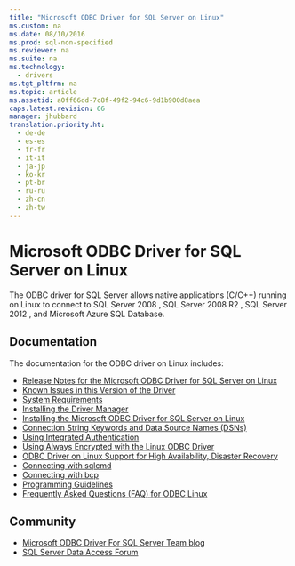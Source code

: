 ```yaml
---
title: "Microsoft ODBC Driver for SQL Server on Linux"
ms.custom: na
ms.date: 08/10/2016
ms.prod: sql-non-specified
ms.reviewer: na
ms.suite: na
ms.technology: 
  - drivers
ms.tgt_pltfrm: na
ms.topic: article
ms.assetid: a0ff66dd-7c8f-49f2-94c6-9d1b900d8aea
caps.latest.revision: 66
manager: jhubbard
translation.priority.ht: 
  - de-de
  - es-es
  - fr-fr
  - it-it
  - ja-jp
  - ko-kr
  - pt-br
  - ru-ru
  - zh-cn
  - zh-tw
---
```

# Microsoft ODBC Driver for SQL Server on Linux
The ODBC driver for  SQL Server  allows native applications (C/C++) running on Linux to connect to  SQL Server 2008 ,  SQL Server 2008 R2 ,  SQL Server 2012 , and Microsoft Azure SQL Database.  
  
  
## Documentation  
The documentation for the ODBC driver on Linux includes:  
  
*   [Release Notes for the Microsoft ODBC Driver for SQL Server on Linux](../content/Release-Notes-for-the-Microsoft-ODBC-Driver-for-SQL-Server-on-Linux.md)  
*   [Known Issues in this Version of the Driver](../content/Known-Issues-in-this-Version-of-the-Driver.md)  
*   [System Requirements](../content/System-Requirements.md)  
*   [Installing the Driver Manager](../content/Installing-the-Driver-Manager.md)  
*   [Installing the Microsoft ODBC Driver for SQL Server on Linux](../content/Installing-the-Microsoft-ODBC-Driver-for-SQL-Server-on-Linux.md)  
*   [Connection String Keywords and Data Source Names &#40;DSNs&#41;](../content/Connection-String-Keywords-and-Data-Source-Names--DSNs-.md)  
*   [Using Integrated Authentication](../content/Using-Integrated-Authentication.md)  
*   [Using Always Encrypted with the Linux ODBC Driver](../content/Using-Always-Encrypted-with-the-Linux-ODBC-Driver.md)  
*   [ODBC Driver on Linux Support for High Availability, Disaster Recovery](../content/ODBC-Driver-on-Linux-Support-for-High-Availability--Disaster-Recovery.md)  
*   [Connecting with sqlcmd](../content/Connecting-with-sqlcmd.md)  
*   [Connecting with bcp](../content/Connecting-with-bcp.md)  
*   [Programming Guidelines](../content/Programming-Guidelines.md)  
*   [Frequently Asked Questions &#40;FAQ&#41; for ODBC Linux](../content/Frequently-Asked-Questions--FAQ--for-ODBC-Linux.md)  
  
## Community  
* [Microsoft ODBC Driver For SQL Server Team blog](http://blogs.msdn.com/sqlnativeclient/default.aspx)  
* [SQL Server Data Access Forum](http://social.technet.microsoft.com/Forums/en/sqldataaccess/threads)  
  
